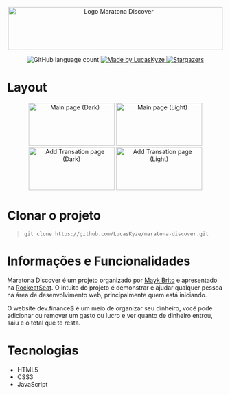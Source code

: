 <p align="center">
  <img src="https://cdn.discordapp.com/attachments/718584686968045639/804807009572487177/maratona-discover.svg" width="500" height="100" alt="Logo Maratona Discover"/>
</p>

<p align="center">
  <img alt="GitHub language count" src="https://img.shields.io/github/languages/count/LucasKyze/maratona-discover?color=%23845ce4">

  <a href="https://github.com/LucasKyze">
    <img alt="Made by LucasKyze" src="https://img.shields.io/badge/made%20by-LucasKyze-%23845ce4">
  </a>

  <a href="https://github.com/LucasKyze/maratona-discover/stargazers">
    <img alt="Stargazers" src="https://img.shields.io/github/stars/LucasKyze/maratona-discover?style=social">
  </a>
</p>

# Layout

<p align="center">
  <img alt="Main page (Dark)" src="https://cdn.discordapp.com/attachments/540362035616153600/807388911671443497/brave_AWxEMSK1eX.png" height="100" width="200">
  <img alt="Main page (Light)" src="https://cdn.discordapp.com/attachments/540362035616153600/807388904104656906/brave_ZOSsxDGDj6.png" height="100" width="200">
  <img alt="Add Transation page (Dark)" src="https://cdn.discordapp.com/attachments/540362035616153600/807392509080764442/brave_H0xQ9scpOL.png" height="100" width="200">
  <img alt="Add Transation page (Light)" src="https://cdn.discordapp.com/attachments/540362035616153600/807392489136848916/unknown.png" height="100" width="200">
</p>

# Clonar o projeto
> ```git clone https://github.com/LucasKyze/maratona-discover.git```

# Informações e Funcionalidades
Maratona Discover é um projeto organizado por <a target="_blank" href="https://github.com/maykbrito/">Mayk Brito</a> e apresentado na <a target="_blank" href="http://rocketseat.com.br/">RockeatSeat</a>.
O intuito do projeto é demonstrar e ajudar qualquer pessoa na área de desenvolvimento web, principalmente quem está iniciando.

O website dev.finance$ é um meio de organizar seu dinheiro, você pode adicionar ou remover um gasto ou lucro e ver quanto de dinheiro entrou, saiu e o total que te resta.

# Tecnologias
- HTML5
- CSS3
- JavaScript
